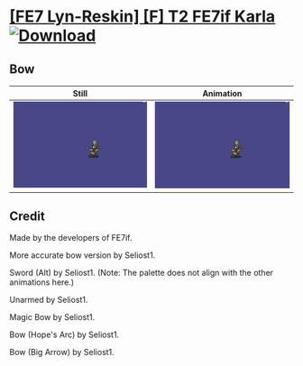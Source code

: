 # [\[FE7 Lyn-Reskin\] \[F\] T2 FE7if Karla](./) [![Download](https://img.shields.io/badge/Download--red?style=social&logo=github)](https://minhaskamal.github.io/DownGit/#/home?url=https://github.com/Klokinator/FE-Repo/tree/main/Battle%20Animations%2FLords%20-%20Vanilla%20and%20Custom%2F%5BFE7%20Lyn-Reskin%5D%20%5BF%5D%20T2%20FE7if%20Karla%2F5.%20Bow%20(Hope's%20Arc))

## Bow

| Still | Animation |
| :---: | :-------: |
| ![Bow still](./Bow_000.png) | ![Bow](./Bow.gif) |

## Credit

Made by the developers of FE7if.

More accurate bow version by Seliost1.

Sword (Alt) by Seliost1. (Note: The palette does not align with the other animations here.)

Unarmed by Seliost1.

Magic Bow by Seliost1.

Bow (Hope's Arc) by Seliost1. 

Bow (Big Arrow) by Seliost1.
